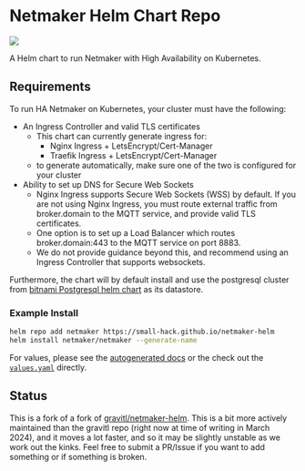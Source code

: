 # Netmaker Helm Chart Repo
<a href="https://github.com/small-hack/netmaker-helm/releases"><img src="https://img.shields.io/github/v/release/small-hack/netmaker-helm?style=plastic&labelColor=blue&color=green&logo=GitHub&logoColor=white"></a>

A Helm chart to run Netmaker with High Availability on Kubernetes.

## Requirements

To run HA Netmaker on Kubernetes, your cluster must have the following:
- An Ingress Controller and valid TLS certificates 
	- This chart can currently generate ingress for:
		- Nginx Ingress + LetsEncrypt/Cert-Manager
		- Traefik Ingress + LetsEncrypt/Cert-Manager
	- to generate automatically, make sure one of the two is configured for your cluster
- Ability to set up DNS for Secure Web Sockets
	- Nginx Ingress supports Secure Web Sockets (WSS) by default. If you are not using Nginx Ingress, you must route external traffic from broker.domain to the MQTT service, and provide valid TLS certificates.
	- One option is to set up a Load Balancer which routes broker.domain:443 to the MQTT service on port 8883.
	- We do not provide guidance beyond this, and recommend using an Ingress Controller that supports websockets.

Furthermore, the chart will by default install and use the postgresql cluster from [bitnami Postgresql helm chart](https://github.com/bitnami/charts/tree/main/bitnami/postgresql) as its datastore.

### Example Install

```bash
helm repo add netmaker https://small-hack.github.io/netmaker-helm
helm install netmaker/netmaker --generate-name
```

For values, please see the [autogenerated docs](./charts/netmaker/README.md) or the check out the [`values.yaml`](./charts/netmaker/values.yaml) directly.

## Status

This is a fork of a fork of [gravitl/netmaker-helm](https://github.com/gravitl/netmaker-helm). This is a bit more actively maintained than the gravitl repo (right now at time of writing in March 2024), and it moves a lot faster, and so it may be slightly unstable as we work out the kinks. Feel free to submit a PR/Issue if you want to add something or if something is broken.
